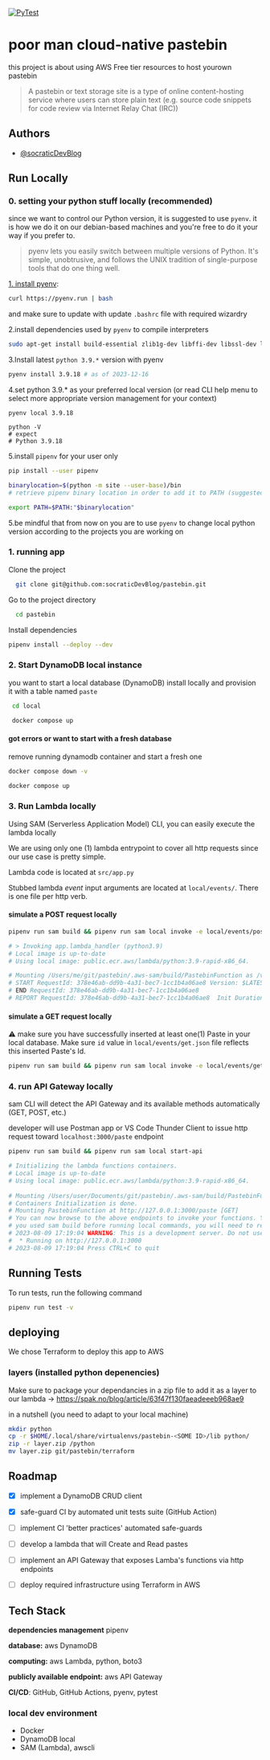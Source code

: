 [![PyTest](https://github.com/socraticDevBlog/pastebin/actions/workflows/pytest.yml/badge.svg?branch=main)](https://github.com/socraticDevBlog/pastebin/actions/workflows/pytest.yml)

# poor man cloud-native pastebin

this project is about using AWS Free tier resources to host yourown pastebin

> A pastebin or text storage site is a type of online content-hosting service
> where users can store plain text (e.g. source code snippets for code review
> via Internet Relay Chat (IRC))

## Authors

- [@socraticDevBlog](https://www.github.com/socraticDevBlog)

## Run Locally

### 0. setting your python stuff locally (recommended)

since we want to control our Python version, it is suggested to use `pyenv`. it
is how we do it on our debian-based machines and you're free to do it your way
if you prefer to.

> pyenv lets you easily switch between multiple versions of Python. It's simple, unobtrusive, and follows the UNIX tradition of single-purpose tools that do one thing well.

   [1. install pyenv](https://github.com/pyenv/pyenv#installation):

```bash
curl https://pyenv.run | bash
```

and make sure to update with update `.bashrc` file with required wizardry

2.install dependencies used by `pyenv` to compile interpreters

```bash
sudo apt-get install build-essential zlib1g-dev libffi-dev libssl-dev libbz2-dev libreadline-dev libsqlite3-dev liblzma-dev python-tk python3-tk tk-dev
```

3.Install latest `python 3.9.*` version with pyenv

```bash
pyenv install 3.9.18 # as of 2023-12-16
```

4.set python 3.9.* as your preferred local version (or read CLI help menu to
select more appropriate version management for your context)

```
pyenv local 3.9.18

python -V
# expect
# Python 3.9.18
```

5.install `pipenv` for your user only

```bash
pip install --user pipenv

binarylocation=$(python -m site --user-base)/bin
# retrieve pipenv binary location in order to add it to PATH (suggested: add it to your .bashrc file)

export PATH=$PATH:"$binarylocation"
```

5.be mindful that from now on you are to use `pyenv` to change local python
version according to the projects you are working on

### 1. running app
Clone the project

```bash
  git clone git@github.com:socraticDevBlog/pastebin.git
```

Go to the project directory

```bash
  cd pastebin
```

Install dependencies

```bash
pipenv install --deploy --dev
```

### 2. Start DynamoDB local instance

you want to start a local database (DynamoDB) install locally and provision it
with a table named `paste`

```bash
 cd local

 docker compose up
```

#### got errors or want to start with a fresh database

remove running dynamodb container and start a fresh one

```bash
docker compose down -v

docker compose up
```

### 3. Run Lambda locally

Using SAM (Serverless Application Model) CLI, you can easily execute the lambda
locally

We are using only one (1) lambda entrypoint to cover all http requests since
our use case is pretty simple.

Lambda code is located at `src/app.py`

Stubbed lambda _event_ input arguments are located at `local/events/`. There is
one file per http verb.

#### simulate a POST request locally

```bash
pipenv run sam build && pipenv run sam local invoke -e local/events/post.json

# > Invoking app.lambda_handler (python3.9)
# Local image is up-to-date
# Using local image: public.ecr.aws/lambda/python:3.9-rapid-x86_64.

# Mounting /Users/me/git/pastebin/.aws-sam/build/PastebinFunction as /var/task:ro,delegated, inside runtime container
# START RequestId: 378e46ab-dd9b-4a31-bec7-1cc1b4a06ae8 Version: $LATEST
# END RequestId: 378e46ab-dd9b-4a31-bec7-1cc1b4a06ae8
# REPORT RequestId: 378e46ab-dd9b-4a31-bec7-1cc1b4a06ae8  Init Duration: 1.52 ms  Duration: 1021.66 ms    Billed Duration: 1022 ms        Memory Size: 128 MB     Max Memory Used: 128 MB
```

#### simulate a GET request locally

⚠️ make sure you have successfully inserted at least one(1) Paste in your local
database.  Make sure `id` value in `local/events/get.json` file reflects this
inserted Paste's Id.

```bash
pipenv run sam build && pipenv run sam local invoke -e local/events/get.json
```

### 4. run API Gateway locally

sam CLI will detect the API Gateway and its available methods automatically
(GET, POST, etc.)

developer will use Postman app or VS Code Thunder Client to issue http request
toward `localhost:3000/paste` endpoint


```bash
pipenv run sam build && pipenv run sam local start-api

# Initializing the lambda functions containers.                                                                                                                                                         
# Local image is up-to-date                                                                                                                                                                             
# Using local image: public.ecr.aws/lambda/python:3.9-rapid-x86_64.                                                                                                                                     
                                                                                                                                                                                                      
# Mounting /Users/user/Documents/git/pastebin/.aws-sam/build/PastebinFunction as /var/task:ro,delegated, inside runtime container                                                                
# Containers Initialization is done.                                                                                                                                                                    
# Mounting PastebinFunction at http://127.0.0.1:3000/paste [GET]                                                                                                                                        
# You can now browse to the above endpoints to invoke your functions. You do not need to restart/reload SAM CLI while working on your functions, changes will be reflected instantly/automatically. If  
# you used sam build before running local commands, you will need to re-run sam build for the changes to be picked up. You only need to restart SAM CLI if you update your AWS SAM template             
# 2023-08-09 17:19:04 WARNING: This is a development server. Do not use it in a production deployment. Use a production WSGI server instead.
#  * Running on http://127.0.0.1:3000
# 2023-08-09 17:19:04 Press CTRL+C to quit
```

## Running Tests

To run tests, run the following command

```bash
pipenv run test -v
```

## deploying

We chose Terraform to deploy this app to AWS

### layers (installed python depenencies)
Make sure to package your dependancies in a zip file to add it as a layer to
our lambda -> https://spak.no/blog/article/63f47f130faeadeeeb968ae9

in a nutshell (you need to adapt to your local machine)

```bash
mkdir python
cp -r $HOME/.local/share/virtualenvs/pastebin-<SOME ID>/lib python/
zip -r layer.zip /python
mv layer.zip git/pastebin/terraform
```

## Roadmap

- [x] implement a DynamoDB CRUD client

- [x] safe-guard CI by automated unit tests suite (GitHub Action)

- [ ] implement CI 'better practices' automated safe-guards

- [ ] develop a lambda that will Create and Read pastes

- [ ] implement an API Gateway that exposes Lamba's functions via http endpoints

- [ ] deploy required infrastructure using Terraform in AWS

## Tech Stack

**dependencies management** pipenv

**database:** aws DynamoDB

**computing:** aws Lambda, python, boto3

**publicly available endpoint:** aws API Gateway

**CI/CD**: GitHub, GitHub Actions, pyenv, pytest

### local dev environment

- Docker
- DynamoDB local
- SAM (Lambda), awscli
